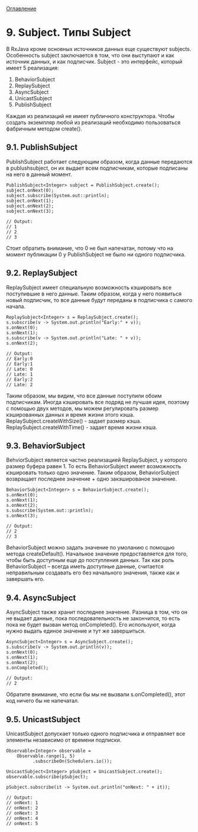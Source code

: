 [Оглавление](README.md)

# 9. Subject. Типы Subject

В RxJava кроме основных источников данных еще существуют subjects. Особенность subject заключается в том, что они выступают и как источник данных, и как подписчик. Subject - это интерфейс, который имеет 5 реализация:

1. BehaviorSubject
2. ReplaySubject
3. AsyncSubject
4. UnicastSubject
5. PublishSubject

Каждая из реализаций не имеет публичного конструктора. Чтобы создать экземпляр любой из реализаций необходимо пользоваться фабричным методом create().

## 9.1. PublishSubject

PublishSubject работает следующим образом, когда данные передаются в publushsubject, он их выдает всем подписчикам, которые подписаны на него в данный момент.

```
PublishSubject<Integer> subject = PublishSubject.create();
subject.onNext(0);
subject.subscribe(System.out::println);
subject.onNext(1);
subject.onNext(2);
subject.onNext(3);

// Output:
// 1
// 2
// 3
```

Стоит обратить внимание, что 0 не был напечатан, потому что на момент публикации 0 у PublishSubject не было ни одного подписчика.

## 9.2. ReplaySubject

ReplaySubject имеет специальную возможность кэшировать все поступившие в него данные. Таким образом, когда у него появиться новый подписчик, то все данные будут переданы в подписчика с самого начала.

```
ReplaySubject<Integer> s = ReplaySubject.create();
s.subscribe(v -> System.out.println("Early:" + v));
s.onNext(0);
s.onNext(1);
s.subscribe(v -> System.out.println("Late: " + v)); 
s.onNext(2);

// Output:
// Early:0
// Early:1
// Late: 0
// Late: 1
// Early:2
// Late: 2
```

Таким образом, мы видим, что все данные поступили обоим подписчикам. Иногда кэшировать все подряд не лучшая идея, поэтому с помощью двух методов, мы можем регулировать размер кэшированных данных и время жизни этого кэша. ReplaySubject.createWithSize() - задает размер кэша. ReplaySubject.createWithTime() - задает время жизни кэша.

## 9.3. BehaviorSubject

BehviorSubject является частно реализацией ReplaySubject, у которого размер буфера равен 1. То есть BehaviorSubject имеет возможность кэшировать только одно значение. Таким образом, BehaviorSubject возвращает последнее значение + одно закэшированое значение.

```
BehaviorSubject<Integer> s = BehaviorSubject.create();
s.onNext(0); 
s.onNext(1);
s.onNext(2);
s.subscribe(System.out::println);
s.onNext(3);

// Output:
// 2
// 3
```

BehaviorSubject можно задать значение по умоланию с помощью метода createDefault(). Начальное значение предоставляется для того, чтобы быть доступным еще до поступления данных. Так как роль BehaviorSubject – всегда иметь доступные данные, считается неправильным создавать его без начального значения, также как и завершать его.

## 9.4. AsyncSubject

AsyncSubject также хранит последнее значение. Разница в том, что он не выдает данные, пока последовательность не закончится, то есть пока не будет вызван метод onCompleted(). Его используют, когда нужно выдать единое значение и тут же завершиться.

```
AsyncSubject<Integer> s = AsyncSubject.create();
s.subscribe(v -> System.out.println(v));
s.onNext(0);
s.onNext(1);
s.onNext(2);
s.onCompleted();

// Output:
// 2
```

Обратите внимание, что если бы мы не вызвали s.onCompleted(), этот код ничего бы не напечатал.

## 9.5. UnicastSubject

UnicastSubject допускает только одного подписчика и отправляет все элементы независимо от времени подписки.

```
Observable<Integer> observable = 
	Observable.range(1, 5)
		  .subscribeOn(Schedulers.io());

UnicastSubject<Integer> pSubject = UnicastSubject.create();
observable.subscribe(pSubject);

pSubject.subscribe(it -> System.out.println("onNext: " + it));

// Output:
// onNext: 1
// onNext: 2
// onNext: 3
// onNext: 4
// onNext: 5
```